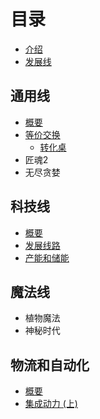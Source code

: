# 目录

- [介绍](README.md)
- [发展线](TechTree.md)

## 通用线

- [概要](tech\Summary.md) 
- [等价交换](other\ProjectE\README.md)
  - [转化桌](other\ProjectE\transmutation_table.md)
- 匠魂2
- 无尽贪婪

## 科技线

- [概要](tech\Summary.md) 
- [发展线路](tech\Machine.md)
- [产能和储能](tech\Energy.md)

## 魔法线

- 植物魔法
- 神秘时代

## 物流和自动化

- [概要](Automation.md)
- [集成动力 (上)](etc\IntegratedDynamics\ID1.md)